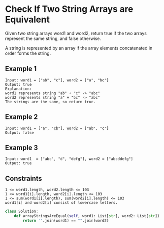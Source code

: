 # Check If Two String Arrays are Equivalent

Given two string arrays word1 and word2, return true if the two arrays represent the same string, and false otherwise.

A string is represented by an array if the array elements concatenated in order forms the string.

## Example 1

```text
Input: word1 = ["ab", "c"], word2 = ["a", "bc"]
Output: true
Explanation:
word1 represents string "ab" + "c" -> "abc"
word2 represents string "a" + "bc" -> "abc"
The strings are the same, so return true.
```

## Example 2

```text
Input: word1 = ["a", "cb"], word2 = ["ab", "c"]
Output: false
```

## Example 3

```text
Input: word1  = ["abc", "d", "defg"], word2 = ["abcddefg"]
Output: true
```

## Constraints

```text
1 <= word1.length, word2.length <= 103
1 <= word1[i].length, word2[i].length <= 103
1 <= sum(word1[i].length), sum(word2[i].length) <= 103
word1[i] and word2[i] consist of lowercase letters.
```

```python
class Solution:
    def arrayStringsAreEqual(self, word1: List[str], word2: List[str]) -> bool:
        return ''.join(word1) == "".join(word2)
```
